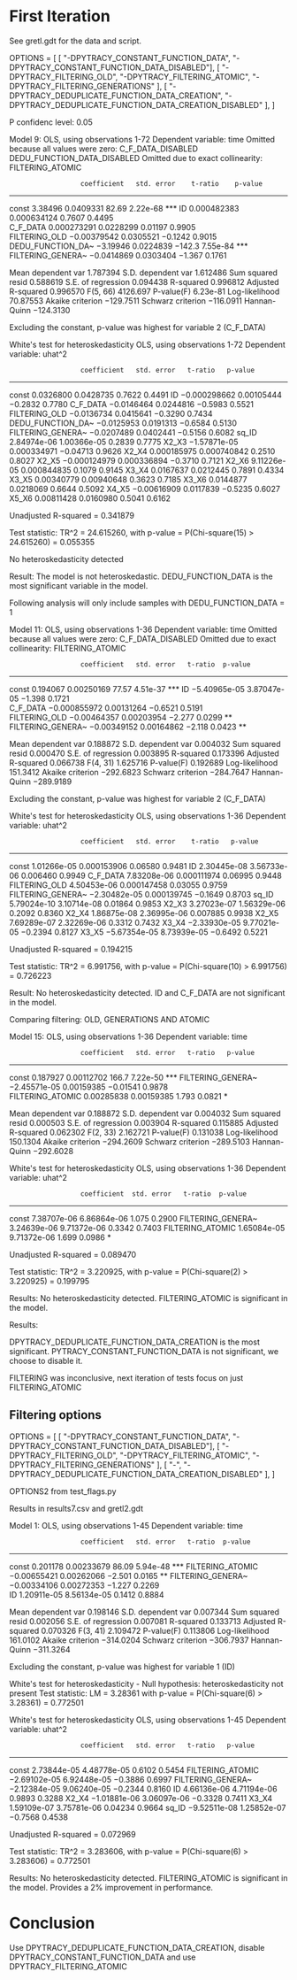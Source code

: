# First Iteration
See gretl.gdt for the data and script.

OPTIONS = [
	[ "-DPYTRACY_CONSTANT_FUNCTION_DATA", "-DPYTRACY_CONSTANT_FUNCTION_DATA_DISABLED"],
	[ "-DPYTRACY_FILTERING_OLD", "-DPYTRACY_FILTERING_ATOMIC", "-DPYTRACY_FILTERING_GENERATIONS" ],
	[ "-DPYTRACY_DEDUPLICATE_FUNCTION_DATA_CREATION", "-DPYTRACY_DEDUPLICATE_FUNCTION_DATA_CREATION_DISABLED" ],
]

P confidenc level: 0.05


Model 9: OLS, using observations 1-72
Dependent variable: time
Omitted because all values were zero: C_F_DATA_DISABLED DEDU_FUNCTION_DATA_DISABLED
Omitted due to exact collinearity: FILTERING_ATOMIC

                      coefficient   std. error    t-ratio    p-value 
  -------------------------------------------------------------------
  const                3.38496      0.0409331      82.69     2.22e-68 ***
  ID                   0.000482383  0.000634124     0.7607   0.4495  
  C_F_DATA             0.000273291  0.0228299       0.01197  0.9905  
  FILTERING_OLD       −0.00379542   0.0305521      −0.1242   0.9015  
  DEDU_FUNCTION_DA~   −3.19946      0.0224839    −142.3      7.55e-84 ***
  FILTERING_GENERA~   −0.0414869    0.0303404      −1.367    0.1761  

Mean dependent var   1.787394   S.D. dependent var   1.612486
Sum squared resid    0.588619   S.E. of regression   0.094438
R-squared            0.996812   Adjusted R-squared   0.996570
F(5, 66)             4126.697   P-value(F)           6.23e-81
Log-likelihood       70.87553   Akaike criterion    −129.7511
Schwarz criterion   −116.0911   Hannan-Quinn        −124.3130

Excluding the constant, p-value was highest for variable 2 (C_F_DATA)


White's test for heteroskedasticity
OLS, using observations 1-72
Dependent variable: uhat^2

                      coefficient   std. error   t-ratio   p-value
  ----------------------------------------------------------------
  const                0.0326800    0.0428735     0.7622   0.4491 
  ID                  −0.000298662  0.00105444   −0.2832   0.7780 
  C_F_DATA            −0.0146464    0.0244816    −0.5983   0.5521 
  FILTERING_OLD       −0.0136734    0.0415641    −0.3290   0.7434 
  DEDU_FUNCTION_DA~   −0.0125953    0.0191313    −0.6584   0.5130 
  FILTERING_GENERA~   −0.0207489    0.0402441    −0.5156   0.6082 
  sq_ID                2.84974e-06  1.00366e-05   0.2839   0.7775 
  X2_X3               −1.57871e-05  0.000334971  −0.04713  0.9626 
  X2_X4                0.000185975  0.000740842   0.2510   0.8027 
  X2_X5               −0.000124979  0.000336894  −0.3710   0.7121 
  X2_X6                9.11226e-05  0.000844835   0.1079   0.9145 
  X3_X4                0.0167637    0.0212445     0.7891   0.4334 
  X3_X5                0.00340779   0.00940648    0.3623   0.7185 
  X3_X6                0.0144877    0.0218069     0.6644   0.5092 
  X4_X5               −0.00616909   0.0117839    −0.5235   0.6027 
  X5_X6                0.00811428   0.0160980     0.5041   0.6162 

  Unadjusted R-squared = 0.341879



Test statistic: TR^2 = 24.615260,
with p-value = P(Chi-square(15) > 24.615260) = 0.055355


No heteroskedasticity detected

Result:
The model is not heteroskedastic.
DEDU_FUNCTION_DATA is the most significant variable in the model.

Following analysis will only include samples with DEDU_FUNCTION_DATA = 1


Model 11: OLS, using observations 1-36
Dependent variable: time
Omitted because all values were zero: C_F_DATA_DISABLED
Omitted due to exact collinearity: FILTERING_ATOMIC

                      coefficient   std. error   t-ratio  p-value 
  ----------------------------------------------------------------
  const                0.194067     0.00250169   77.57    4.51e-37 ***
  ID                  −5.40965e-05  3.87047e-05  −1.398   0.1721  
  C_F_DATA            −0.000855972  0.00131264   −0.6521  0.5191  
  FILTERING_OLD       −0.00464357   0.00203954   −2.277   0.0299   **
  FILTERING_GENERA~   −0.00349152   0.00164862   −2.118   0.0423   **

Mean dependent var   0.188872   S.D. dependent var   0.004032
Sum squared resid    0.000470   S.E. of regression   0.003895
R-squared            0.173396   Adjusted R-squared   0.066738
F(4, 31)             1.625716   P-value(F)           0.192689
Log-likelihood       151.3412   Akaike criterion    −292.6823
Schwarz criterion   −284.7647   Hannan-Quinn        −289.9189

Excluding the constant, p-value was highest for variable 2 (C_F_DATA)

White's test for heteroskedasticity
OLS, using observations 1-36
Dependent variable: uhat^2

                      coefficient   std. error    t-ratio   p-value
  -----------------------------------------------------------------
  const                1.01266e-05  0.000153906   0.06580   0.9481 
  ID                   2.30445e-08  3.56733e-06   0.006460  0.9949 
  C_F_DATA             7.83208e-06  0.000111974   0.06995   0.9448 
  FILTERING_OLD        4.50453e-06  0.000147458   0.03055   0.9759 
  FILTERING_GENERA~   −2.30482e-05  0.000139745  −0.1649    0.8703 
  sq_ID                5.79024e-10  3.10714e-08   0.01864   0.9853 
  X2_X3                3.27023e-07  1.56329e-06   0.2092    0.8360 
  X2_X4                1.86875e-08  2.36995e-06   0.007885  0.9938 
  X2_X5                7.69289e-07  2.32269e-06   0.3312    0.7432 
  X3_X4               −2.33930e-05  9.77021e-05  −0.2394    0.8127 
  X3_X5               −5.67354e-05  8.73939e-05  −0.6492    0.5221 

  Unadjusted R-squared = 0.194215

Test statistic: TR^2 = 6.991756,
with p-value = P(Chi-square(10) > 6.991756) = 0.726223

Result:
No heteroskedasticity detected.
ID and C_F_DATA are not significant in the model.

Comparing filtering: OLD, GENERATIONS AND ATOMIC

Model 15: OLS, using observations 1-36
Dependent variable: time

                      coefficient   std. error   t-ratio   p-value 
  -----------------------------------------------------------------
  const                0.187927     0.00112702  166.7      7.22e-50 ***
  FILTERING_GENERA~   −2.45571e-05  0.00159385   −0.01541  0.9878  
  FILTERING_ATOMIC     0.00285838   0.00159385    1.793    0.0821   *

Mean dependent var   0.188872   S.D. dependent var   0.004032
Sum squared resid    0.000503   S.E. of regression   0.003904
R-squared            0.115885   Adjusted R-squared   0.062302
F(2, 33)             2.162721   P-value(F)           0.131038
Log-likelihood       150.1304   Akaike criterion    −294.2609
Schwarz criterion   −289.5103   Hannan-Quinn        −292.6028

White's test for heteroskedasticity
OLS, using observations 1-36
Dependent variable: uhat^2

                      coefficient  std. error   t-ratio  p-value
  --------------------------------------------------------------
  const               7.38707e-06  6.86864e-06  1.075    0.2900 
  FILTERING_GENERA~   3.24639e-06  9.71372e-06  0.3342   0.7403 
  FILTERING_ATOMIC    1.65084e-05  9.71372e-06  1.699    0.0986  *

  Unadjusted R-squared = 0.089470

Test statistic: TR^2 = 3.220925,
with p-value = P(Chi-square(2) > 3.220925) = 0.199795

Results:
No heteroskedasticity detected.
FILTERING_ATOMIC is significant in the model.

Results:

DPYTRACY_DEDUPLICATE_FUNCTION_DATA_CREATION is the most significant.
PYTRACY_CONSTANT_FUNCTION_DATA is not significant, we choose to disable it.

FILTERING was inconclusive, next iteration of tests focus on just FILTERING_ATOMIC

## Filtering options

OPTIONS = [
	[ "-DPYTRACY_CONSTANT_FUNCTION_DATA", "-DPYTRACY_CONSTANT_FUNCTION_DATA_DISABLED"],
	[ "-DPYTRACY_FILTERING_OLD", "-DPYTRACY_FILTERING_ATOMIC", "-DPYTRACY_FILTERING_GENERATIONS" ],
	[ "-", "-DPYTRACY_DEDUPLICATE_FUNCTION_DATA_CREATION_DISABLED" ],
]

OPTIONS2 from test_flags.py

Results in results7.csv and gretl2.gdt

Model 1: OLS, using observations 1-45
Dependent variable: time

                      coefficient   std. error   t-ratio  p-value 
  ----------------------------------------------------------------
  const                0.201178     0.00233679   86.09    5.94e-48 ***
  FILTERING_ATOMIC    −0.00655421   0.00262066   −2.501   0.0165   **
  FILTERING_GENERA~   −0.00334106   0.00272353   −1.227   0.2269  
  ID                   1.20911e-05  8.56134e-05   0.1412  0.8884  

Mean dependent var   0.198146   S.D. dependent var   0.007344
Sum squared resid    0.002056   S.E. of regression   0.007081
R-squared            0.133713   Adjusted R-squared   0.070326
F(3, 41)             2.109472   P-value(F)           0.113806
Log-likelihood       161.0102   Akaike criterion    −314.0204
Schwarz criterion   −306.7937   Hannan-Quinn        −311.3264

Excluding the constant, p-value was highest for variable 1 (ID)

White's test for heteroskedasticity -
  Null hypothesis: heteroskedasticity not present
  Test statistic: LM = 3.28361
  with p-value = P(Chi-square(6) > 3.28361) = 0.772501

White's test for heteroskedasticity
OLS, using observations 1-45
Dependent variable: uhat^2

                      coefficient   std. error   t-ratio   p-value
  ----------------------------------------------------------------
  const                2.73844e-05  4.48778e-05   0.6102   0.5454 
  FILTERING_ATOMIC    −2.69102e-05  6.92448e-05  −0.3886   0.6997 
  FILTERING_GENERA~   −2.12384e-05  9.06240e-05  −0.2344   0.8160 
  ID                   4.66136e-06  4.71194e-06   0.9893   0.3288 
  X2_X4               −1.01881e-06  3.06097e-06  −0.3328   0.7411 
  X3_X4                1.59109e-07  3.75781e-06   0.04234  0.9664 
  sq_ID               −9.52511e-08  1.25852e-07  −0.7568   0.4538 

  Unadjusted R-squared = 0.072969

Test statistic: TR^2 = 3.283606,
with p-value = P(Chi-square(6) > 3.283606) = 0.772501

Results:
No heteroskedasticity detected.
FILTERING_ATOMIC is significant in the model. Provides a 2% improvement in performance.

# Conclusion
Use DPYTRACY_DEDUPLICATE_FUNCTION_DATA_CREATION, disable DPYTRACY_CONSTANT_FUNCTION_DATA and use DPYTRACY_FILTERING_ATOMIC